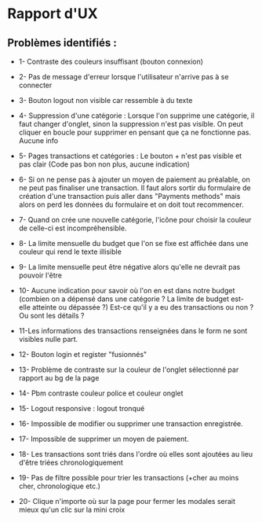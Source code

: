 # Rapport d'UX

## Problèmes identifiés : 
- 1- Contraste des couleurs insuffisant (bouton connexion)
- 2- Pas de message d'erreur lorsque l'utilisateur n'arrive pas à se connecter
- 3- Bouton logout non visible car ressemble à du texte
- 4- Suppression d'une catégorie : Lorsque l'on supprime une catégorie, il faut changer d'onglet, sinon la suppression n'est pas visible. On peut cliquer en boucle pour supprimer en pensant que ça ne fonctionne pas. Aucune info
- 5- Pages transactions et catégories : Le bouton + n'est pas visible et pas clair (Code pas bon non plus, aucune indication)
- 6- Si on ne pense pas à ajouter un moyen de paiement au préalable, on ne peut pas finaliser une transaction. Il faut alors sortir du formulaire de création d'une transaction puis aller dans "Payments methods" mais alors on perd les données du formulaire et on doit tout recommencer.
- 7- Quand on crée une nouvelle catégorie, l'icône pour choisir la couleur de celle-ci est incompréhensible.
- 8- La limite mensuelle du budget que l'on se fixe est affichée dans une couleur qui rend le texte illisible
- 9- La limite mensuelle peut être négative alors qu'elle ne devrait pas pouvoir l'être
- 10- Aucune indication pour savoir où l'on en est dans notre budget (combien on a dépensé dans une catégorie ? La limite de budget est-elle atteinte ou dépassée ?) Est-ce qu'il y a eu des transactions ou non ? Ou sont les détails ?
- 11-Les informations des transactions renseignées dans le form ne sont visibles nulle part.


- 12- Bouton login et register "fusionnés"
- 13- Problème de contraste sur la couleur de l'onglet sélectionné par rapport au bg de la page
- 14- Pbm contraste couleur police et couleur onglet
- 15- Logout responsive : logout tronqué
- 16- Impossible de modifier ou supprimer une transaction enregistrée.
- 17- Impossible de supprimer un moyen de paiement.
- 18- Les transactions sont triés dans l'ordre où elles sont ajoutées au lieu d'être triées chronologiquement
- 19- Pas de filtre possible pour trier les transactions (+cher au moins cher, chronologique etc.)
- 20- Clique n'importe où sur la page pour fermer les modales serait mieux qu'un clic sur la mini croix
